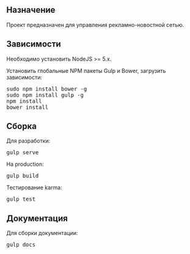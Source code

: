 ## Назначение
Проект предназначен для управления рекламно-новостной сетью.

## Зависимости
Необходимо установить NodeJS >= 5.x.

Установить глобальные NPM пакеты Gulp и Bower, загрузить зависимости:
<pre>
sudo npm install bower -g
sudo npm install gulp -g
npm install
bower install
</pre>

## Сборка
Для разработки:
<pre>
gulp serve
</pre>
На production:
<pre>
gulp build
</pre>
Тестирование karma:
<pre>
gulp test
</pre>

## Документация
Для сборки документации:
<pre>
gulp docs
</pre>
